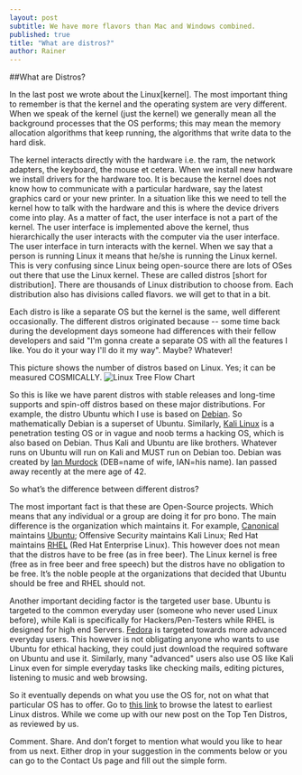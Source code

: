 ```yaml
---
layout: post
subtitle: We have more flavors than Mac and Windows combined.
published: true
title: "What are distros?"
author: Rainer
---
```


##What are Distros?

In the last post we wrote about the Linux[kernel]. The most important thing to remember is that the kernel and the operating system are very different. When we speak of the kernel (just the kernel) we generally mean all the background processes that the OS performs; this may mean the memory allocation algorithms that keep running, the algorithms that write data to the hard disk.
 
The kernel interacts directly with the hardware i.e. the ram, the network adapters, the keyboard, the mouse et cetera. When we install new hardware we install drivers for the hardware too. It is because the kernel does not know how to communicate with a particular hardware, say the latest graphics card or your new printer. In a situation like this we need to tell the kernel how to talk with the hardware and this is where the device drivers come into play.
As a matter of fact, the user interface is not a part of the kernel. The user interface is implemented above the kernel, thus hierarchically the user interacts with the computer via the user interface. The user interface in turn interacts with the kernel. When we say that a person is running Linux it means that he/she is running the Linux kernel. This is very confusing since Linux being open-source there are lots of OSes out there that use the Linux kernel. These are called distros [short for distribution]. There are thousands of Linux distribution to choose from.
Each distribution also has divisions called flavors. we will get to that in a bit.

Each distro is like a separate OS but the kernel is the same, well different occasionally. The different distros originated because -- 
some time back during the development days someone had differences with their fellow developers and said "I'm gonna create a separate OS with all the features I like. You do it your way I'll do it my way". Maybe? Whatever!

This picture shows the number of distros based on Linux. Yes; it can be measured COSMICALLY.
![Linux Tree Flow Chart]({{site.baseurl}}/http://www.telemetro.dk/LIST-OF-LINUX-DISTRIBUTIONS.png)

So this is like we have parent distros with stable releases and long-time supports and spin-off distros based on these major distributions. For example, the distro Ubuntu which I use is based on [Debian]( https://www.debian.org/). So mathematically Debian is a superset of Ubuntu. Similarly, [Kali Linux]( https://www.kali.org/) is a penetration testing OS or in vague and noob terms a hacking OS, which is also based on Debian. Thus Kali and Ubuntu are like brothers. Whatever runs on Ubuntu will run on Kali and MUST run on Debian too. Debian was created by [Ian Murdock]( https://en.wikipedia.org/wiki/Ian_Murdock) (DEB=name of wife, IAN=his name). Ian passed away recently at the mere age of 42.

So what’s the difference between different distros?

The most important fact is that these are Open-Source projects. Which means that any individual or a group are doing it for pro bono. The main difference is the organization which maintains it. For example, [Canonical]( www.canonical.com/) maintains [Ubuntu]( www.ubuntu.com/); Offensive Security maintains Kali Linux; Red Hat maintains [RHEL]( www.redhat.com/en) (Red Hat Enterprise Linux). This however does not mean that the distros have to be free (as in free beer). The Linux kernel is free (free as in free beer and free speech) but the distros have no obligation to be free. It’s the noble people at the organizations that decided that Ubuntu should be free and RHEL should not.

Another important deciding factor is the targeted user base. Ubuntu is targeted to the common everyday user (someone who never used Linux before), while Kali is specifically for Hackers/Pen-Testers while RHEL is designed for high end Servers. [Fedora]( https://getfedora.org/) is targeted towards more advanced everyday users.  This however is not obligating anyone who wants to use Ubuntu for ethical hacking, they could just download the required software on Ubuntu and use it. Similarly, many "advanced" users also use OS like Kali Linux even for simple everyday tasks like checking mails, editing pictures, listening to music and web browsing.

So it eventually depends on what you use the OS for, not on what that particular OS has to offer. Go to [this link]( distrowatch.com/) to browse the latest to earliest Linux distros. While we come up with our new post on the Top Ten Distros, as reviewed by us.

Comment. Share. And don’t forget to mention what would you like to hear from us next. Either drop in your suggestion in the comments below or you can go to the Contact Us page and fill out the simple form.
